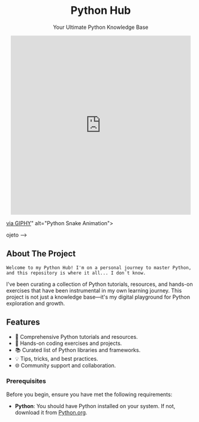<h1 align="center">Python Hub</h1>

<p align="center">Your Ultimate Python Knowledge Base</p>

<p align="center">
  <iframe src="https://giphy.com/embed/KAq5w47R9rmTuvWOWa" width="480" height="476" frameBorder="0" class="giphy-embed" allowFullScreen></iframe><p><a href="https://giphy.com/gifs/devrock-python-django-edr-KAq5w47R9rmTuvWOWa">via GIPHY</a>" alt="Python Snake Animation">
</p>

<!-- Sobre o Pr
<!-- Sobre o Projeto -->ojeto -->
## About The Project

    Welcome to my Python Hub! I'm on a personal journey to master Python, and this repository is where it all... I don´t know.  

 I've been curating a collection of Python tutorials, resources, and hands-on exercises that have been instrumental in my own learning journey. This project is not just a knowledge base—it's my digital playground for Python exploration and growth.


## Features

- 🐍 Comprehensive Python tutorials and resources.
- 🚀 Hands-on coding exercises and projects.
- 📚 Curated list of Python libraries and frameworks.
- 💡 Tips, tricks, and best practices.
- 🌐 Community support and collaboration.


### Prerequisites

Before you begin, ensure you have met the following requirements:

- **Python**: You should have Python installed on your system. If not, download it from [Python.org](https://www.python.org/downloads/).

